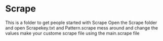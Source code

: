# Scrape
This is a folder to get people started with Scrape
Open the Scrape folder and open Scrapekey.txt and Pattern.scrape 
mess around and change the values
make your custome scrape file using the main.scrape file
